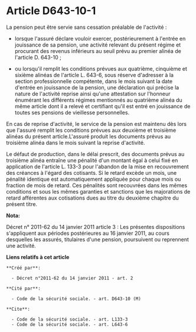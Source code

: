 # Article D643-10-1

La pension peut être servie sans cessation préalable de l'activité :

- lorsque l'assuré déclare vouloir exercer, postérieurement à l'entrée en jouissance de sa pension, une activité relevant du
présent régime et procurant des revenus inférieurs au seuil prévu au premier alinéa de l'article D. 643-10 ;

- ou lorsqu'il remplit les conditions prévues aux quatrième, cinquième et sixième alinéas de l'article L. 643-6, sous réserve
d'adresser à la section professionnelle compétente, dans le mois suivant la date d'entrée en jouissance de la pension, une
déclaration qui précise la nature de l'activité reprise ainsi qu'une attestation sur l'honneur énumérant les différents
régimes mentionnés au quatrième alinéa du même article dont il a relevé et certifiant qu'il est entré en jouissance de toutes
ses pensions de vieillesse personnelles. 

En cas de reprise d'activité, le service de la pension est maintenu dès lors que l'assuré remplit les conditions prévues aux
deuxième et troisième alinéas du présent article.L'assuré produit les documents prévus au troisième alinéa dans le mois
suivant la reprise d'activité. 

Le défaut de production, dans le délai prescrit, des documents prévus au troisième alinéa entraîne une pénalité d'un montant
égal à celui fixé en application de l'article L. 133-3 pour l'abandon de la mise en recouvrement des créances à l'égard des
cotisants. Si le retard excède un mois, une pénalité identique est automatiquement appliquée pour chaque mois ou fraction de
mois de retard. Ces pénalités sont recouvrées dans les mêmes conditions et sous les mêmes garanties et sanctions que les
majorations de retard afférentes aux cotisations dues au titre du deuxième chapitre du présent titre.

**Nota:**

Décret n° 2011-62 du 14 janvier 2011 article 3 : Les présentes dispositions s'appliquent aux périodes postérieures au 16
janvier 2011, au cours desquelles les assurés, titulaires d'une pension, poursuivent ou reprennent une activité.

**Liens relatifs à cet article**

	**Créé par**:

	  - Décret n°2011-62 du 14 janvier 2011 - art. 2

	**Cité par**:

	  - Code de la sécurité sociale. - art. D643-10 (M)

	**Cite**:

	  - Code de la sécurité sociale. - art. L133-3
	  - Code de la sécurité sociale. - art. L643-6
